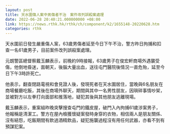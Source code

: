 ```yaml
---
layout: post
title: 天水圍傷人案中男傷者不治　案件改列誤殺案處理
date: 2022-06-28 20:40:21.000000000 +08:00
link: https://news.rthk.hk/rthk/ch/component/k2/1655148-20220628.htm
categories: rthk
---
```


天水圍前日發生嚴重傷人案，63歲男傷者延至今日下午不治，警方昨日拘捕和扣查一名61歲男子，目前案件改列誤殺案處理。

元朗警區總督察戴玉麟表示，前晚約9時接報，63歲男子在俊宏軒商場外遇襲受傷，他倒地昏迷，面朝天，後腦大量出血，送往屯門醫院後情況一直危殆，延至今日下午3時許死亡。

他表示，翻查閉路電視和會見證人後，發現死者在天水圍居住，當晚與6名朋友在商場餐廳吃飯，其後在商場外聊天，期間與其中一名男性朋友，因瑣碎事情吵架，並被對方以左拳打向面部和推落地，疑犯其後與其他朋友逃離現場。

戴玉麟表示，重案組昨晚突擊搜查屯門的鐵皮屋，破門入內拘捕61歲涉案男子，他報稱是清潔工。警方在屋內檢獲懷疑案發時身穿的衣物，相信兩人是朋友關係、沒有結怨，吃飯期間有飲過酒精飲品，疑犯施襲過程沒有用任何武器，亦看不到有預謀犯案。
